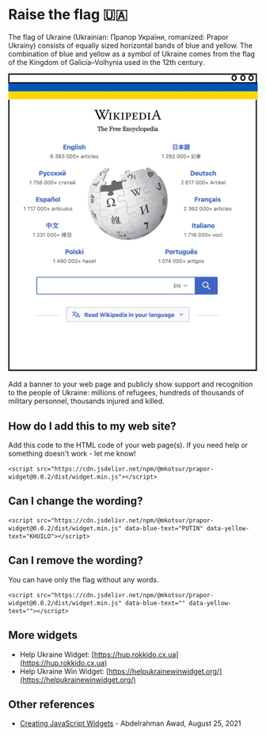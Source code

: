 # Raise the flag 🇺🇦

The flag of Ukraine (Ukrainian: Прапор України, romanized: Prapor Ukrainy) consists of equally sized horizontal bands of blue and yellow. The combination of blue and yellow as a symbol of Ukraine comes from the flag of the Kingdom of Galicia–Volhynia used in the 12th century.

<img width="600" src="./img/demo.jpg" alt="Widget on your page" title="Containers topology" />

Add a banner to your web page and publicly show support and recognition to the people of Ukraine: millions of refugees, hundreds of thousands of military personnel, thousands injured and killed.

## How do I add this to my web site?

Add this code to the HTML code of your web page(s). If you need help or something doesn't work - let me know!

```
<script src="https://cdn.jsdelivr.net/npm/@mkotsur/prapor-widget@0.0.2/dist/widget.min.js"></script>
```

## Can I change the wording?

```
<script src="https://cdn.jsdelivr.net/npm/@mkotsur/prapor-widget@0.0.2/dist/widget.min.js" data-blue-text="PUTIN" data-yellow-text="KHUILO"></script>
```

## Can I remove the wording?

You can have only the flag without any words.

```
<script src="https://cdn.jsdelivr.net/npm/@mkotsur/prapor-widget@0.0.2/dist/widget.min.js" data-blue-text="" data-yellow-text=""></script>
```

## More widgets

-   Help Ukraine Widget: [https://hup.rokkido.cx.ua](https://hup.rokkido.cx.ua)
-   Help Ukraine Win Widget: [https://helpukrainewinwidget.org/](https://helpukrainewinwidget.org/)

## Other references

-   [Creating JavaScript Widgets](https://rasayel.io/blog/how-to-create-a-javascript-widget/) - Abdelrahman Awad, August 25, 2021

